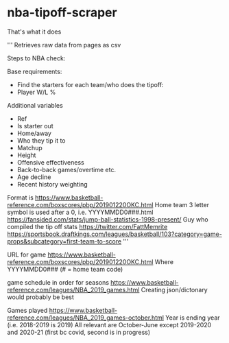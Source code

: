 # nba-tipoff-scraper
That's what it does

'''
Retrieves raw data from pages as csv

Steps to NBA check:

Base requirements:
-	Find the starters for each team/who does the tipoff:
-	Player W/L %

Additional variables
-	Ref
-	Is starter out
-	Home/away
-	Who they tip it to
-	Matchup
-	Height
-	Offensive effectiveness
-	Back-to-back games/overtime etc.
-	Age decline
-	Recent history weighting

Format is https://www.basketball-reference.com/boxscores/pbp/201901220OKC.html
Home team 3 letter symbol is used after a 0, i.e. YYYYMMDD0###.html
https://fansided.com/stats/jump-ball-statistics-1998-present/
Guy who compiled the tip off stats https://twitter.com/FattMemrite
https://sportsbook.draftkings.com/leagues/basketball/103?category=game-props&subcategory=first-team-to-score
'''

URL for game https://www.basketball-reference.com/boxscores/pbp/201901220OKC.html
Where YYYYMMDD0### (# = home team code)

game schedule in order for seasons https://www.basketball-reference.com/leagues/NBA_2019_games.html
Creating json/dictonary would probably be best

Games played https://www.basketball-reference.com/leagues/NBA_2019_games-october.html
Year is ending year (i.e. 2018-2019 is 2019)
All relevant are October-June except 2019-2020 and 2020-21 (first bc covid, second is in progress)